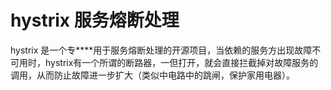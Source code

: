 # hystrix 服务熔断处理


hystrix 是一个专****用于服务熔断处理的开源项目，当依赖的服务方出现故障不可用时，hystrix有一个所谓的断路器，一但打开，就会直接拦截掉对故障服务的调用，从而防止故障进一步扩大（类似中电路中的跳闸，保护家用电器）。

